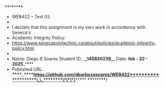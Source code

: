 ******************\*\*******************\*\*\*\*******************\*\*******************

- WEB422 – Test 03
-
- I declare that this assignment is my own work in accordance with Seneca's
- Academic Integrity Policy:
- https://www.senecapolytechnic.ca/about/policies/academic-integrity-policy.html
-
- Name: Diego B Soares Student ID: \_**\_145820239\_\_** Date: **feb - 22 - 2025**\_\*\*\*\*
- Published URL: **\*\*\*\***\_**\*\*\*\***https://github.com/dbarbozasoares/WEB422********************\_\_********\*\*\*\*********
  ******************\*\*******************\*\*\*\*******************\*\*******************/
